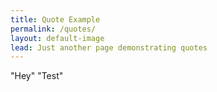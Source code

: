```yaml
---
title: Quote Example
permalink: /quotes/
layout: default-image
lead: Just another page demonstrating quotes
---
```


"Hey" "Test" 

